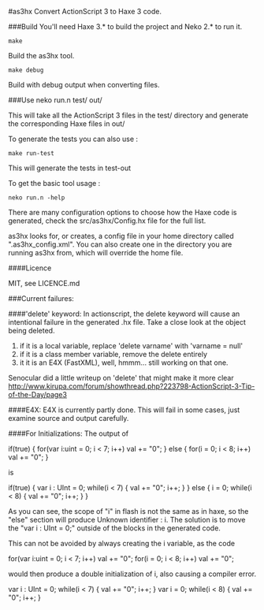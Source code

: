 #as3hx
Convert ActionScript 3 to Haxe 3 code.

###Build
You'll need Haxe 3.* to build the project and Neko 2.* to run it.
    
    make
Build the as3hx tool.

    make debug
Build with debug output when converting files.

###Use 
    neko run.n test/ out/
    
This will take all the ActionScript 3 files in the test/ directory 
and generate the corresponding Haxe files in out/

To generate the tests you can also use :

    make run-test

This will generate the tests in test-out

To get the basic tool usage :

    neko run.n -help

There are many configuration options to choose how the Haxe code
is generated, check the src/as3hx/Config.hx file for the full list.

as3hx looks for, or creates, a config file in your home directory
called ".as3hx_config.xml". You can also create one in the directory
you are running as3hx from, which will override the home file.


####Licence

MIT, see LICENCE.md



###Current failures:

####'delete' keyword:
In actionscript, the delete keyword will cause an intentional failure in the
generated .hx file. Take a close look at the object being deleted.
1) if it is a local variable, replace 'delete varname' with 'varname = null'
2) if it is a class member variable, remove the delete entirely
3) it it is an E4X (FastXML), well, hmmm... still working on that one.

Senocular did a little writeup on 'delete' that might make it more clear
http://www.kirupa.com/forum/showthread.php?223798-ActionScript-3-Tip-of-the-Day/page3


####E4X:
E4X is currently partly done. This will fail in some cases, just examine source
and output carefully.

####For Initializations:
The output of

if(true) {
for(var i:uint = 0; i < 7; i++)
val += "0";
} else {
for(i = 0; i < 8; i++)
val += "0";
}

is

if(true) {
var i : UInt = 0;
while(i < 7) {
val += "0";
i++;
}
} else {
i = 0;
while(i < 8) {
val += "0";
i++;
}
}

As you can see, the scope of "i" in flash is not the same as in haxe,
so the "else" section will produce Unknown identifier : i. The solution
is to move the "var i : UInt = 0;" outside of the blocks in the generated
code.

This can not be avoided by always creating the i variable, as the code

for(var i:uint = 0; i < 7; i++)
val += "0";
for(i = 0; i < 8; i++)
val += "0";

would then produce a double initialization of i, also causing a compiler error.
 
var i : UInt = 0;
while(i < 7) {
val += "0";
i++;
}
var i = 0;
while(i < 8)
{
val += "0";
i++;
}
